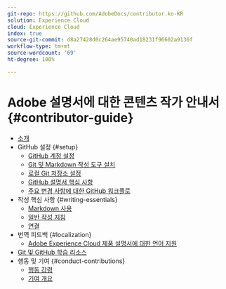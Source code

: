```yaml
---
git-repo: https://github.com/AdobeDocs/contributor.ko-KR
solution: Experience Cloud
cloud: Experience Cloud
index: true
source-git-commit: d8a27428d0c264ae95740ad18231f96602a9136f
workflow-type: tm+mt
source-wordcount: '69'
ht-degree: 100%

---
```



# Adobe 설명서에 대한 콘텐츠 작가 안내서{#contributor-guide}

+ [소개](introduction.md)
+ GitHub 설정 {#setup}
   + [GitHub 계정 설정](setup/github-signup.md)
   + [Git 및 Markdown 작성 도구 설치](setup/install-tools.md)
   + [로컬 Git 저장소 설정](setup/local-repo.md)
   + [GitHub 설명서 핵심 사항](setup/git-fundamentals.md)
   + [주요 변경 사항에 대한 GitHub 워크플로](setup/full-workflow.md)
+ 작성 핵심 사항 {#writing-essentials}
   + [Markdown 사용](writing-essentials/markdown.md)
   + [일반 작성 지침](writing-essentials/general-writing-guidance.md)
   + [연결](writing-essentials/linking.md)
+ 번역 피드백 {#localization}
   + [Adobe Experience Cloud 제품 설명서에 대한 언어 지원](localization/machine-translation.md)
+ [Git 및 GitHub 학습 리소스](resources.md)
+ 행동 및 기여 {#conduct-contributions}
   + [행동 강령](conduct/code-of-conduct.md)
   + [기여 개요](conduct/contributing.md)
